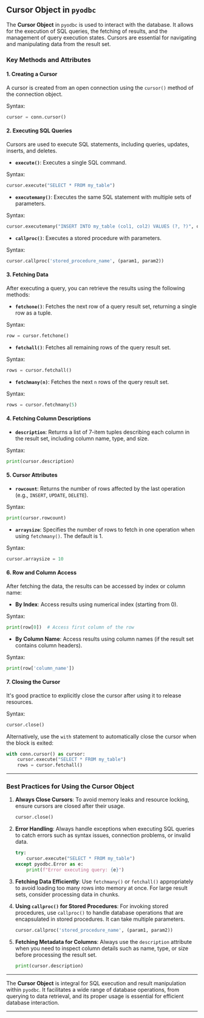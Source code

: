## Cursor Object in `pyodbc`

The **Cursor Object** in `pyodbc` is used to interact with the database. It allows for the execution of SQL queries, the fetching of results, and the management of query execution states. Cursors are essential for navigating and manipulating data from the result set.

### Key Methods and Attributes

#### 1. **Creating a Cursor**
   A cursor is created from an open connection using the `cursor()` method of the connection object.

   Syntax:
   ```python
   cursor = conn.cursor()
   ```

#### 2. **Executing SQL Queries**
   Cursors are used to execute SQL statements, including queries, updates, inserts, and deletes.

   - **`execute()`**: Executes a single SQL command.

   Syntax:
   ```python
   cursor.execute("SELECT * FROM my_table")
   ```

   - **`executemany()`**: Executes the same SQL statement with multiple sets of parameters.

   Syntax:
   ```python
   cursor.executemany("INSERT INTO my_table (col1, col2) VALUES (?, ?)", data)
   ```

   - **`callproc()`**: Executes a stored procedure with parameters.

   Syntax:
   ```python
   cursor.callproc('stored_procedure_name', (param1, param2))
   ```

#### 3. **Fetching Data**
   After executing a query, you can retrieve the results using the following methods:

   - **`fetchone()`**: Fetches the next row of a query result set, returning a single row as a tuple.

   Syntax:
   ```python
   row = cursor.fetchone()
   ```

   - **`fetchall()`**: Fetches all remaining rows of the query result set.

   Syntax:
   ```python
   rows = cursor.fetchall()
   ```

   - **`fetchmany(n)`**: Fetches the next `n` rows of the query result set.

   Syntax:
   ```python
   rows = cursor.fetchmany(5)
   ```

#### 4. **Fetching Column Descriptions**
   - **`description`**: Returns a list of 7-item tuples describing each column in the result set, including column name, type, and size.

   Syntax:
   ```python
   print(cursor.description)
   ```

#### 5. **Cursor Attributes**

   - **`rowcount`**: Returns the number of rows affected by the last operation (e.g., `INSERT`, `UPDATE`, `DELETE`).

   Syntax:
   ```python
   print(cursor.rowcount)
   ```

   - **`arraysize`**: Specifies the number of rows to fetch in one operation when using `fetchmany()`. The default is 1.

   Syntax:
   ```python
   cursor.arraysize = 10
   ```

#### 6. **Row and Column Access**
   After fetching the data, the results can be accessed by index or column name:

   - **By Index**: Access results using numerical index (starting from 0).
   
   Syntax:
   ```python
   print(row[0])  # Access first column of the row
   ```

   - **By Column Name**: Access results using column names (if the result set contains column headers).

   Syntax:
   ```python
   print(row['column_name'])
   ```

#### 7. **Closing the Cursor**
   It's good practice to explicitly close the cursor after using it to release resources.

   Syntax:
   ```python
   cursor.close()
   ```

   Alternatively, use the `with` statement to automatically close the cursor when the block is exited:

   ```python
   with conn.cursor() as cursor:
       cursor.execute("SELECT * FROM my_table")
       rows = cursor.fetchall()
   ```

---

### Best Practices for Using the Cursor Object

1. **Always Close Cursors**: To avoid memory leaks and resource locking, ensure cursors are closed after their usage.
   
   ```python
   cursor.close()
   ```

2. **Error Handling**: Always handle exceptions when executing SQL queries to catch errors such as syntax issues, connection problems, or invalid data.

   ```python
   try:
       cursor.execute("SELECT * FROM my_table")
   except pyodbc.Error as e:
       print(f"Error executing query: {e}")
   ```

3. **Fetching Data Efficiently**: Use `fetchmany()` or `fetchall()` appropriately to avoid loading too many rows into memory at once. For large result sets, consider processing data in chunks.

4. **Using `callproc()` for Stored Procedures**: For invoking stored procedures, use `callproc()` to handle database operations that are encapsulated in stored procedures. It can take multiple parameters.

   ```python
   cursor.callproc('stored_procedure_name', (param1, param2))
   ```

5. **Fetching Metadata for Columns**: Always use the `description` attribute when you need to inspect column details such as name, type, or size before processing the result set.

   ```python
   print(cursor.description)
   ```

---

The **Cursor Object** is integral for SQL execution and result manipulation within `pyodbc`. It facilitates a wide range of database operations, from querying to data retrieval, and its proper usage is essential for efficient database interaction.

---
